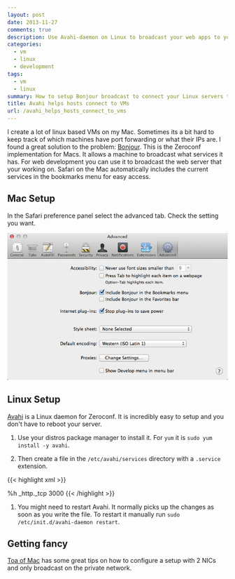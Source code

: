 ```yaml
---
layout: post
date: 2013-11-27
comments: true
description: Use Avahi-daemon on Linux to broadcast your web apps to your Mac. Works great with VMs too.
categories:
  - vm
  - linux
  - development
tags:
  - vm
  - linux
summary: How to setup Bonjour broadcast to connect your Linux servers to your Macs for easy access while developing. Safari automatically adds the web servers that are broadcasting on your local network. Linux servers will broadcast once the Avahi server is installed.
title: Avahi helps hosts connect to VMs
url: /avahi_helps_hosts_connect_to_vms
---
```


I create a lot of linux based VMs on my Mac. Sometimes its a bit hard to keep track of which machines have port forwarding or what their IPs are. I found a great solution to the problem: [Bonjour][]. This is the Zeroconf implementation for Macs. It allows a machine to broadcast what services it has. For web development you can use it to broadcast the web server that your working on. Safari on the Mac automatically includes the current services in the bookmarks menu for easy access.

## Mac Setup

In the Safari preference panel select the advanced tab. Check the setting you want.

![Safari preference panel](/assets/safari_preference.png)

## Linux Setup

[Avahi][] is a Linux daemon for Zeroconf. It is incredibly easy to setup and you don't have to reboot your server.

1. Use your distros package manager to install it. For `yum` it is `sudo yum install -y avahi`.

1. Then create a file in the `/etc/avahi/services` directory with a `.service` extension.

{{< highlight xml >}}
<?xml version="1.0" standalone='no'?>
<!DOCTYPE service-group SYSTEM "avahi-service.dtd">
<service-group>
  <name replace-wildcards="yes">%h</name>
  <service>
    <type>_http._tcp</type>
    <port>3000</port>
  </service>
</service-group>
{{< /highlight >}}

1. You might need to restart Avahi. It normally picks up the changes as soon as you write the file. To restart it manually run `sudo /etc/init.d/avahi-daemon restart`.

## Getting fancy

[Toa of Mac][1] has some great tips on how to configure a setup with 2 NICs and only broadcast on the private network.

[1]: http://the.taoofmac.com/space/HOWTO/Vagrant
[bonjour]: http://en.wikipedia.org/wiki/Bonjour_(software)
[avahi]: http://avahi.org/
